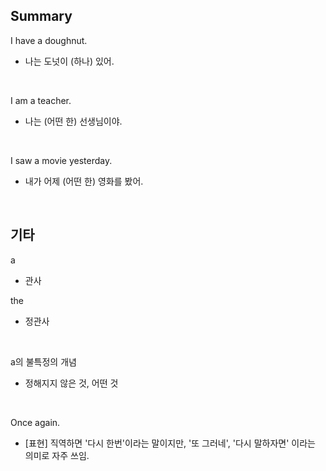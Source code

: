 ## Summary

I have a doughnut.
- 나는 도넛이 (하나) 있어.

<br>

I am a teacher.
- 나는 (어떤 한) 선생님이야.

<br>

I saw a movie yesterday.
- 내가 어제 (어떤 한) 영화를 봤어.

<br>

## 기타

a
- 관사

the
- 정관사

<br>

a의 불특정의 개념
- 정해지지 않은 것, 어떤 것

<br>

Once again.
- [표현] 직역하면 '다시 한번'이라는 말이지만, '또 그러네', '다시 말하자면' 이라는 의미로 자주 쓰임.
